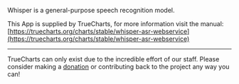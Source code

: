 Whisper is a general-purpose speech recognition model.

This App is supplied by TrueCharts, for more information visit the manual: [https://truecharts.org/charts/stable/whisper-asr-webservice](https://truecharts.org/charts/stable/whisper-asr-webservice)

---

TrueCharts can only exist due to the incredible effort of our staff.
Please consider making a [donation](https://truecharts.org/sponsor) or contributing back to the project any way you can!
